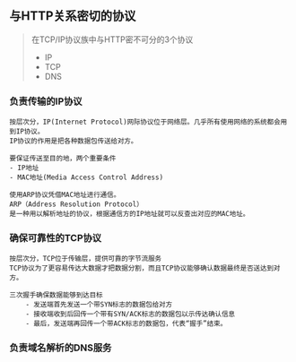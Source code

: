 ## 与HTTP关系密切的协议
> 在TCP/IP协议族中与HTTP密不可分的3个协议
> + IP
> + TCP
> + DNS

### 负责传输的IP协议
    按层次分，IP(Internet Protocol)网际协议位于网络层。几乎所有使用网络的系统都会用到IP协议。
    IP协议的作用是把各种数据包传送给对方。
    
    要保证传送至目的地，两个重要条件
    - IP地址
    - MAC地址(Media Access Control Address)
    
    使用ARP协议凭借MAC地址进行通信。
    ARP（Address Resolution Protocol）
    是一种用以解析地址的协议，根据通信方的IP地址就可以反查出对应的MAC地址。
   
    

### 确保可靠性的TCP协议         
    按层次分，TCP位于传输层，提供可靠的字节流服务    
    TCP协议为了更容易传达大数据才把数据分割，而且TCP协议能够确认数据最终是否送达到对方。
    
    三次握手确保数据能够到达目标
        - 发送端首先发送一个带SYN标志的数据包给对方
        - 接收端收到后回传一个带有SYN/ACK标志的数据包以示传达确认信息
        - 最后，发送端再回传一个带ACK标志的数据包，代表“握手”结束。

### 负责域名解析的DNS服务
